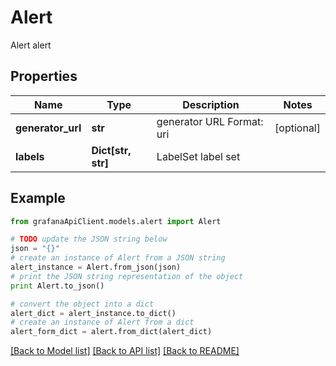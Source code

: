 # Alert

Alert alert

## Properties
Name | Type | Description | Notes
------------ | ------------- | ------------- | -------------
**generator_url** | **str** | generator URL Format: uri | [optional] 
**labels** | **Dict[str, str]** | LabelSet label set | 

## Example

```python
from grafanaApiClient.models.alert import Alert

# TODO update the JSON string below
json = "{}"
# create an instance of Alert from a JSON string
alert_instance = Alert.from_json(json)
# print the JSON string representation of the object
print Alert.to_json()

# convert the object into a dict
alert_dict = alert_instance.to_dict()
# create an instance of Alert from a dict
alert_form_dict = alert.from_dict(alert_dict)
```
[[Back to Model list]](../README.md#documentation-for-models) [[Back to API list]](../README.md#documentation-for-api-endpoints) [[Back to README]](../README.md)


